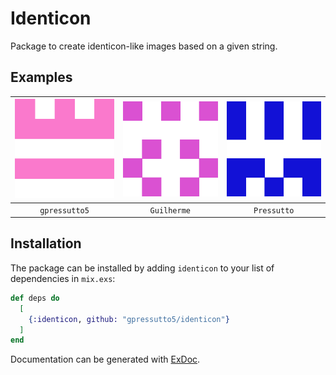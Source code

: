 # Identicon

Package to create identicon-like images based on a given string.

## Examples

|![gpressutto5](examples/gpressutto5.png)|![Guilherme](examples/Guilherme.png)|![Pressutto](examples/Pressutto.png)|
|:-:|:-:|:-:|
|`gpressutto5`|`Guilherme`|`Pressutto`|

## Installation

The package can be installed
by adding `identicon` to your list of dependencies in `mix.exs`:

```elixir
def deps do
  [
    {:identicon, github: "gpressutto5/identicon"}
  ]
end
```

Documentation can be generated with [ExDoc](https://github.com/elixir-lang/ex_doc).
